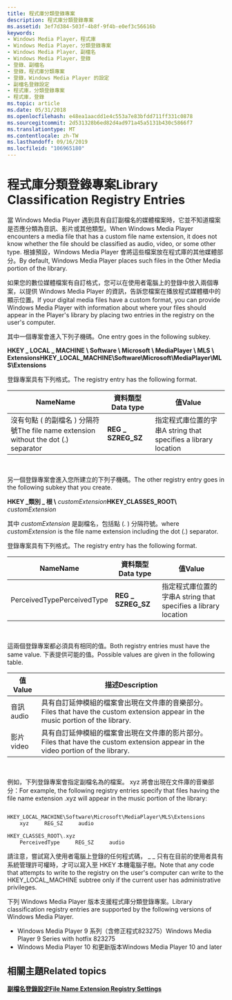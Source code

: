 ```yaml
---
title: 程式庫分類登錄專案
description: 程式庫分類登錄專案
ms.assetid: 3ef7d384-503f-4b8f-9f4b-e0ef3c56616b
keywords:
- Windows Media Player，程式庫
- Windows Media Player，分類登錄專案
- Windows Media Player、副檔名
- Windows Media Player，登錄
- 登錄、副檔名
- 登錄，程式庫分類專案
- 登錄，Windows Media Player 的設定
- 副檔名登錄設定
- 程式庫，分類登錄專案
- 程式庫，登錄
ms.topic: article
ms.date: 05/31/2018
ms.openlocfilehash: e48ea1aacdd1e4c553a7e83bfdd711ff331c0878
ms.sourcegitcommit: 2d531328b6ed82d4ad971a45a5131b430c5866f7
ms.translationtype: MT
ms.contentlocale: zh-TW
ms.lasthandoff: 09/16/2019
ms.locfileid: "106965180"
---
```

# <a name="library-classification-registry-entries"></a><span data-ttu-id="c3633-113">程式庫分類登錄專案</span><span class="sxs-lookup"><span data-stu-id="c3633-113">Library Classification Registry Entries</span></span>

<span data-ttu-id="c3633-114">當 Windows Media Player 遇到具有自訂副檔名的媒體檔案時，它並不知道檔案是否應分類為音訊、影片或其他類型。</span><span class="sxs-lookup"><span data-stu-id="c3633-114">When Windows Media Player encounters a media file that has a custom file name extension, it does not know whether the file should be classified as audio, video, or some other type.</span></span> <span data-ttu-id="c3633-115">根據預設，Windows Media Player 會將這些檔案放在程式庫的其他媒體部分。</span><span class="sxs-lookup"><span data-stu-id="c3633-115">By default, Windows Media Player places such files in the Other Media portion of the library.</span></span>

<span data-ttu-id="c3633-116">如果您的數位媒體檔案有自訂格式，您可以在使用者電腦上的登錄中放入兩個專案，以提供 Windows Media Player 的資訊，告訴您檔案在播放程式媒體櫃中的顯示位置。</span><span class="sxs-lookup"><span data-stu-id="c3633-116">If your digital media files have a custom format, you can provide Windows Media Player with information about where your files should appear in the Player's library by placing two entries in the registry on the user's computer.</span></span>

<span data-ttu-id="c3633-117">其中一個專案會進入下列子機碼。</span><span class="sxs-lookup"><span data-stu-id="c3633-117">One entry goes in the following subkey.</span></span>

<span data-ttu-id="c3633-118">**HKEY \_ LOCAL \_ MACHINE \\ Software \\ Microsoft \\ MediaPlayer \\ MLS \\ Extensions**</span><span class="sxs-lookup"><span data-stu-id="c3633-118">**HKEY\_LOCAL\_MACHINE\\Software\\Microsoft\\MediaPlayer\\MLS\\Extensions**</span></span>

<span data-ttu-id="c3633-119">登錄專案具有下列格式。</span><span class="sxs-lookup"><span data-stu-id="c3633-119">The registry entry has the following format.</span></span>



| <span data-ttu-id="c3633-120">Name</span><span class="sxs-lookup"><span data-stu-id="c3633-120">Name</span></span>                                                  | <span data-ttu-id="c3633-121">資料類型</span><span class="sxs-lookup"><span data-stu-id="c3633-121">Data type</span></span>   | <span data-ttu-id="c3633-122">值</span><span class="sxs-lookup"><span data-stu-id="c3633-122">Value</span></span>                                      |
|-------------------------------------------------------|-------------|--------------------------------------------|
| <span data-ttu-id="c3633-123">沒有句點 ( 的副檔名 ) 分隔符號</span><span class="sxs-lookup"><span data-stu-id="c3633-123">The file name extension without the dot (.) separator</span></span> | <span data-ttu-id="c3633-124">**REG \_ SZ**</span><span class="sxs-lookup"><span data-stu-id="c3633-124">**REG\_SZ**</span></span> | <span data-ttu-id="c3633-125">指定程式庫位置的字串</span><span class="sxs-lookup"><span data-stu-id="c3633-125">A string that specifies a library location</span></span> |



 

<span data-ttu-id="c3633-126">另一個登錄專案會進入您所建立的下列子機碼。</span><span class="sxs-lookup"><span data-stu-id="c3633-126">The other registry entry goes in the following subkey that you create.</span></span>

<span data-ttu-id="c3633-127">**HKEY \_類別 \_ 根 \\** *customExtension*</span><span class="sxs-lookup"><span data-stu-id="c3633-127">**HKEY\_CLASSES\_ROOT\\** *customExtension*</span></span>

<span data-ttu-id="c3633-128">其中 *customExtension* 是副檔名，包括點 (. ) 分隔符號。</span><span class="sxs-lookup"><span data-stu-id="c3633-128">where *customExtension* is the file name extension including the dot (.) separator.</span></span>

<span data-ttu-id="c3633-129">登錄專案具有下列格式。</span><span class="sxs-lookup"><span data-stu-id="c3633-129">The registry entry has the following format.</span></span>



| <span data-ttu-id="c3633-130">Name</span><span class="sxs-lookup"><span data-stu-id="c3633-130">Name</span></span>          | <span data-ttu-id="c3633-131">資料類型</span><span class="sxs-lookup"><span data-stu-id="c3633-131">Data type</span></span>   | <span data-ttu-id="c3633-132">值</span><span class="sxs-lookup"><span data-stu-id="c3633-132">Value</span></span>                                      |
|---------------|-------------|--------------------------------------------|
| <span data-ttu-id="c3633-133">PerceivedType</span><span class="sxs-lookup"><span data-stu-id="c3633-133">PerceivedType</span></span> | <span data-ttu-id="c3633-134">**REG \_ SZ**</span><span class="sxs-lookup"><span data-stu-id="c3633-134">**REG\_SZ**</span></span> | <span data-ttu-id="c3633-135">指定程式庫位置的字串</span><span class="sxs-lookup"><span data-stu-id="c3633-135">A string that specifies a library location</span></span> |



 

<span data-ttu-id="c3633-136">這兩個登錄專案都必須具有相同的值。</span><span class="sxs-lookup"><span data-stu-id="c3633-136">Both registry entries must have the same value.</span></span> <span data-ttu-id="c3633-137">下表提供可能的值。</span><span class="sxs-lookup"><span data-stu-id="c3633-137">Possible values are given in the following table.</span></span>



| <span data-ttu-id="c3633-138">值</span><span class="sxs-lookup"><span data-stu-id="c3633-138">Value</span></span> | <span data-ttu-id="c3633-139">描述</span><span class="sxs-lookup"><span data-stu-id="c3633-139">Description</span></span>                                                                      |
|-------|----------------------------------------------------------------------------------|
| <span data-ttu-id="c3633-140">音訊</span><span class="sxs-lookup"><span data-stu-id="c3633-140">audio</span></span> | <span data-ttu-id="c3633-141">具有自訂延伸模組的檔案會出現在文件庫的音樂部分。</span><span class="sxs-lookup"><span data-stu-id="c3633-141">Files that have the custom extension appear in the music portion of the library.</span></span> |
| <span data-ttu-id="c3633-142">影片</span><span class="sxs-lookup"><span data-stu-id="c3633-142">video</span></span> | <span data-ttu-id="c3633-143">具有自訂延伸模組的檔案會出現在文件庫的影片部分。</span><span class="sxs-lookup"><span data-stu-id="c3633-143">Files that have the custom extension appear in the video portion of the library.</span></span> |



 

<span data-ttu-id="c3633-144">例如，下列登錄專案會指定副檔名為的檔案。 xyz 將會出現在文件庫的音樂部分：</span><span class="sxs-lookup"><span data-stu-id="c3633-144">For example, the following registry entries specify that files having the file name extension .xyz will appear in the music portion of the library:</span></span>


```C++

HKEY_LOCAL_MACHINE\Software\Microsoft\MediaPlayer\MLS\Extensions
    xyz     REG_SZ     audio

HKEY_CLASSES_ROOT\.xyz
    PerceivedType     REG_SZ     audio

```



<span data-ttu-id="c3633-145">請注意，嘗試寫入使用者電腦上登錄的任何程式碼， \_ \_ 只有在目前的使用者具有系統管理許可權時，才可以寫入至 HKEY 本機電腦子樹。</span><span class="sxs-lookup"><span data-stu-id="c3633-145">Note that any code that attempts to write to the registry on the user's computer can write to the HKEY\_LOCAL\_MACHINE subtree only if the current user has administrative privileges.</span></span>

<span data-ttu-id="c3633-146">下列 Windows Media Player 版本支援程式庫分類登錄專案。</span><span class="sxs-lookup"><span data-stu-id="c3633-146">Library classification registry entries are supported by the following versions of Windows Media Player.</span></span>

-   <span data-ttu-id="c3633-147">Windows Media Player 9 系列（含修正程式823275）</span><span class="sxs-lookup"><span data-stu-id="c3633-147">Windows Media Player 9 Series with hotfix 823275</span></span>
-   <span data-ttu-id="c3633-148">Windows Media Player 10 和更新版本</span><span class="sxs-lookup"><span data-stu-id="c3633-148">Windows Media Player 10 and later</span></span>

## <a name="related-topics"></a><span data-ttu-id="c3633-149">相關主題</span><span class="sxs-lookup"><span data-stu-id="c3633-149">Related topics</span></span>

<dl> <dt>

[<span data-ttu-id="c3633-150">**副檔名登錄設定**</span><span class="sxs-lookup"><span data-stu-id="c3633-150">**File Name Extension Registry Settings**</span></span>](file-name-extension-registry-settings.md)
</dt> </dl>

 

 




